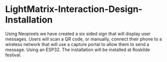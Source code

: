 # LightMatrix-Interaction-Design-Installation
Using Neopixels we have created a six sided sign that will display user messages. Users will scan a QR code, or manually, connect their phone to a wireless network that will use a capture portal to allow them to send a message. Using an ESP32. The installation will be installed at Roskilde festival.
